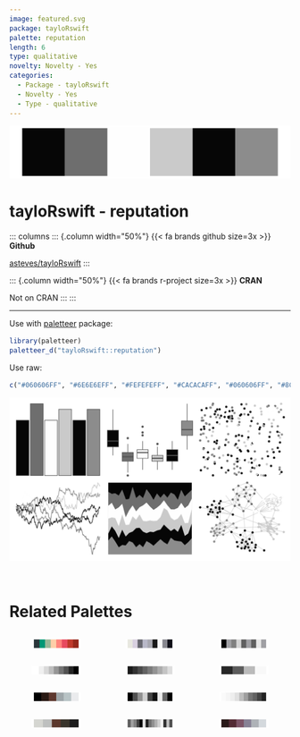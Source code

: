 ```yaml
---
image: featured.svg
package: tayloRswift
palette: reputation
length: 6
type: qualitative
novelty: Novelty - Yes
categories:
  - Package - tayloRswift
  - Novelty - Yes
  - Type - qualitative
---
```


![](featured.svg)

# tayloRswift - reputation 

::: columns
::: {.column width="50%"}
{{< fa brands github size=3x >}}
**Github**

[asteves/tayloRswift](https://github.com/asteves/tayloRswift)
:::

::: {.column width="50%"}
{{< fa brands r-project size=3x >}}
**CRAN**

Not on CRAN
:::
:::

<hr> 

Use with [paletteer](https://emilhvitfeldt.github.io/paletteer/) package:

```r
library(paletteer)
paletteer_d("tayloRswift::reputation")
```

Use raw:

```r
c("#060606FF", "#6E6E6EFF", "#FEFEFEFF", "#CACACAFF", "#060606FF", "#8C8C8CFF")
``` 

![](examples.png) 

<br>

# Related Palettes

<div class="list" style="display: grid; grid-template-columns: auto auto auto;"> <figure class="figure">
<a href="../../awtools/a_palette/"> <img src="../../awtools/a_palette/featured.svg" style="width: 100%;" class="figure-img"></a>
</figure> <figure class="figure">
<a href="../../palettetown/silcoon/"> <img src="../../palettetown/silcoon/featured.svg" style="width: 100%;" class="figure-img"></a>
</figure> <figure class="figure">
<a href="../../ggprism/black_and_white/"> <img src="../../ggprism/black_and_white/featured.svg" style="width: 100%;" class="figure-img"></a>
</figure> <figure class="figure">
<a href="../../RColorBrewer/Greys/"> <img src="../../RColorBrewer/Greys/featured.svg" style="width: 100%;" class="figure-img"></a>
</figure> <figure class="figure">
<a href="../../trekcolors/borg/"> <img src="../../trekcolors/borg/featured.svg" style="width: 100%;" class="figure-img"></a>
</figure> <figure class="figure">
<a href="../../tayloRswift/folklore/"> <img src="../../tayloRswift/folklore/featured.svg" style="width: 100%;" class="figure-img"></a>
</figure> <figure class="figure">
<a href="../../beyonce/X122/"> <img src="../../beyonce/X122/featured.svg" style="width: 100%;" class="figure-img"></a>
</figure> <figure class="figure">
<a href="../../ggthemr/greyscale/"> <img src="../../ggthemr/greyscale/featured.svg" style="width: 100%;" class="figure-img"></a>
</figure> <figure class="figure">
<a href="../../ggsci/grey_material/"> <img src="../../ggsci/grey_material/featured.svg" style="width: 100%;" class="figure-img"></a>
</figure> <figure class="figure">
<a href="../../lisa/MarkRothko_1/"> <img src="../../lisa/MarkRothko_1/featured.svg" style="width: 100%;" class="figure-img"></a>
</figure> <figure class="figure">
<a href="../../ggthemes/stata_mono/"> <img src="../../ggthemes/stata_mono/featured.svg" style="width: 100%;" class="figure-img"></a>
</figure> <figure class="figure">
<a href="../../NatParksPalettes/CapitolReef/"> <img src="../../NatParksPalettes/CapitolReef/featured.svg" style="width: 100%;" class="figure-img"></a>
</figure> 
</div>
